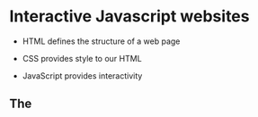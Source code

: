 # Interactive Javascript websites

- HTML defines the structure of a web page

- CSS provides style to our HTML

- JavaScript provides interactivity

## The <script> element

To run JavaScript within html it is encapsulated within `<script></script>`

### embedded code

You can add javascript scripts within the element.

```html
  <script>
    function blooming() {
    var image = document.getElementById('myImage');
    if (image.src.match("normal")) {
      image.src = "flower.png";
    } else {
      image.src = "normal.png";
    } 
  }       
  </script>
```

### Linking code

You can also link a JavaScript file instead of directly putting it in the html

```html
<script src="./exampleScript.js"></script>
```

## DOM manipulatie

Doormiddel van de DOM (*zie APIs.md*) kan je de website manipuleren vanuit een script. Dit komt omdat alle html elementen zijn omgezet in een object tree.

### Document

document is de library/class die DOM manipulatie doet. 

#### GetElementByID

```javascript
document.getElementById('id_name');
```

#### GetElementByClassName

Returns een array object met alle child elementen onder het element met de className die opgegeven is.

#### GetElementByTagName

#### querySelector

#### querySelectorAll

NodeList
